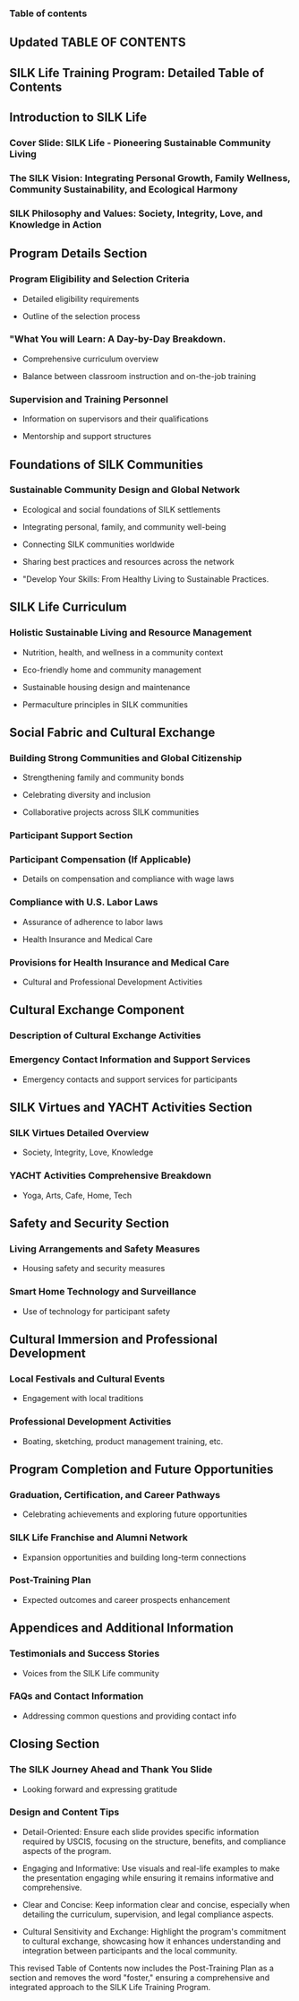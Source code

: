 ### Table of contents 

## Updated TABLE OF CONTENTS
 
## SILK Life Training Program: Detailed Table of Contents
 
## Introduction to SILK Life
 
###  Cover Slide: SILK Life - Pioneering Sustainable Community Living
 
###  The SILK Vision: Integrating Personal Growth, Family Wellness, Community Sustainability, and Ecological Harmony
 
###  SILK Philosophy and Values: Society, Integrity, Love, and Knowledge in Action
 
## Program Details Section
 
###  Program Eligibility and Selection Criteria
 
-   Detailed eligibility requirements

-   Outline of the selection process
 
###  "What You will  Learn: A Day-by-Day Breakdown.
 
-   Comprehensive curriculum overview

-   Balance between classroom instruction and on-the-job training
 
###  Supervision and Training Personnel
 
-   Information on supervisors and their qualifications

-   Mentorship and support structures
 
## Foundations of SILK Communities
 
###  Sustainable Community Design and Global Network
 
-   Ecological and social foundations of SILK settlements

-   Integrating personal, family, and community well-being

-   Connecting SILK communities worldwide

-   Sharing best practices and resources across the network
-  "Develop Your Skills: From Healthy Living to Sustainable Practices.
 
## SILK Life Curriculum
 
###  Holistic Sustainable Living and Resource Management
 
-   Nutrition, health, and wellness in a community context

-   Eco-friendly home and community management

-   Sustainable housing design and maintenance

-   Permaculture principles in SILK communities
 
## Social Fabric and Cultural Exchange
 
###  Building Strong Communities and Global Citizenship
 
-   Strengthening family and community bonds

-   Celebrating diversity and inclusion

-   Collaborative projects across SILK communities
 
### Participant Support Section
 
###  Participant Compensation (If Applicable)
 
-   Details on compensation and compliance with wage laws
 
###  Compliance with U.S. Labor Laws
 
-   Assurance of adherence to labor laws

-   Health Insurance and Medical Care
 
###  Provisions for Health Insurance and Medical Care
 
-   Cultural and Professional Development Activities
 
## Cultural Exchange Component
 
###  Description of Cultural Exchange Activities
 
###  Emergency Contact Information and Support Services
 
-   Emergency contacts and support services for participants
 
## SILK Virtues and YACHT Activities Section
 
###  SILK Virtues Detailed Overview
 
-   Society, Integrity, Love, Knowledge
 
###  YACHT Activities Comprehensive Breakdown
 
-   Yoga, Arts, Cafe, Home, Tech
 
## Safety and Security Section
 
###  Living Arrangements and Safety Measures
 
-   Housing safety and security measures
 
###  Smart Home Technology and Surveillance
 
-   Use of technology for participant safety
 
## Cultural Immersion and Professional Development
 
###  Local Festivals and Cultural Events
 
-   Engagement with local traditions
 
###  Professional Development Activities
 
-   Boating, sketching, product management training, etc.
 
## Program Completion and Future Opportunities
 
###  Graduation, Certification, and Career Pathways
 
-   Celebrating achievements and exploring future opportunities
 
###  SILK Life Franchise and Alumni Network
 
-   Expansion opportunities and building long-term connections
 
###  Post-Training Plan
 
-   Expected outcomes and career prospects enhancement
 
## Appendices and Additional Information
 
###  Testimonials and Success Stories
 
-   Voices from the SILK Life community
 
###  FAQs and Contact Information
 
-   Addressing common questions and providing contact info
 
## Closing Section
 
### The SILK Journey Ahead and Thank You Slide
 
-   Looking forward and expressing gratitude
 
### Design and Content Tips
 
-   Detail-Oriented: Ensure each slide provides specific information required by USCIS, focusing on the structure, benefits, and compliance aspects of the program.

-   Engaging and Informative: Use visuals and real-life examples to make the presentation engaging while ensuring it remains informative and comprehensive.

-   Clear and Concise: Keep information clear and concise, especially when detailing the curriculum, supervision, and legal compliance aspects.

-   Cultural Sensitivity and Exchange: Highlight the program's commitment to cultural exchange, showcasing how it enhances understanding and integration between participants and the local community.
 
This revised Table of Contents now includes the Post-Training Plan as a section and removes the word "foster," ensuring a comprehensive and integrated approach to the SILK Life Training Program.
 
